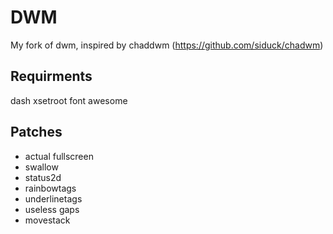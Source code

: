 # DWM
My fork of dwm, inspired by chaddwm (https://github.com/siduck/chadwm)

## Requirments
dash
xsetroot
font awesome

## Patches
* actual fullscreen
* swallow
* status2d
* rainbowtags
* underlinetags
* useless gaps
* movestack
